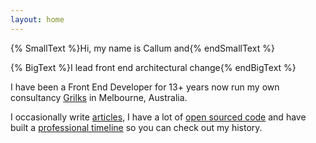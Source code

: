 ```yaml
---
layout: home
---
```


{% SmallText %}Hi, my name is Callum and{% endSmallText %}

{% BigText %}I lead front end architectural change{% endBigText %}

I have been a Front End Developer for 13+ years now run my own consultancy [Grilks](https://grilks.com) in Melbourne, Australia.

I occasionally write [articles](articles), I have a lot of [open sourced code](https://github.com/csi-lk) and have built a [professional timeline](/timeline) so you can check out my history.
